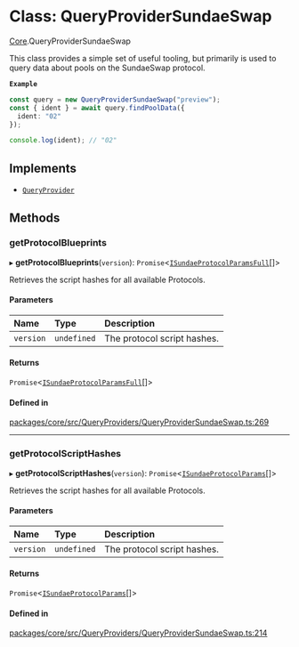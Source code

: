 # Class: QueryProviderSundaeSwap

[Core](../modules/Core.md).QueryProviderSundaeSwap

This class provides a simple set of useful tooling, but primarily is used to
query data about pools on the SundaeSwap protocol.

**`Example`**

```ts
const query = new QueryProviderSundaeSwap("preview");
const { ident } = await query.findPoolData({
  ident: "02"
});

console.log(ident); // "02"
```

## Implements

- [`QueryProvider`](Core.QueryProvider.md)

## Methods

### getProtocolBlueprints

▸ **getProtocolBlueprints**(`version`): `Promise`\<[`ISundaeProtocolParamsFull`](../interfaces/Core.ISundaeProtocolParamsFull.md)[]\>

Retrieves the script hashes for all available Protocols.

#### Parameters

| Name | Type | Description |
| :------ | :------ | :------ |
| `version` | `undefined` | The protocol script hashes. |

#### Returns

`Promise`\<[`ISundaeProtocolParamsFull`](../interfaces/Core.ISundaeProtocolParamsFull.md)[]\>

#### Defined in

[packages/core/src/QueryProviders/QueryProviderSundaeSwap.ts:269](https://github.com/SundaeSwap-finance/sundae-sdk/blob/main/packages/core/src/QueryProviders/QueryProviderSundaeSwap.ts#L269)

___

### getProtocolScriptHashes

▸ **getProtocolScriptHashes**(`version`): `Promise`\<[`ISundaeProtocolParams`](../interfaces/Core.ISundaeProtocolParams.md)[]\>

Retrieves the script hashes for all available Protocols.

#### Parameters

| Name | Type | Description |
| :------ | :------ | :------ |
| `version` | `undefined` | The protocol script hashes. |

#### Returns

`Promise`\<[`ISundaeProtocolParams`](../interfaces/Core.ISundaeProtocolParams.md)[]\>

#### Defined in

[packages/core/src/QueryProviders/QueryProviderSundaeSwap.ts:214](https://github.com/SundaeSwap-finance/sundae-sdk/blob/main/packages/core/src/QueryProviders/QueryProviderSundaeSwap.ts#L214)
